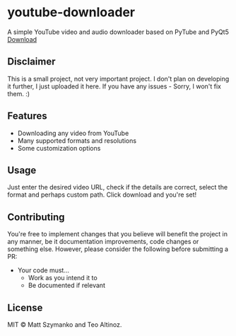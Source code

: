 # youtube-downloader
A simple YouTube video and audio downloader based on PyTube and PyQt5
<br>[Download](https://github.com/mattszymanko/youtube-downloader/releases/)

## Disclaimer

This is a small project, not very important project. I don't plan on developing it further, I just uploaded it here.
If you have any issues - Sorry, I won't fix them. :)

## Features

- Downloading any video from YouTube
- Many supported formats and resolutions
- Some customization options

## Usage

Just enter the desired video URL, check if the details are correct, select the format and perhaps custom path. Click download and you're set!

## Contributing

You're free to implement changes that you believe will benefit the project in any manner, be it documentation improvements, code changes or something else. However, please consider the following before submitting a PR:

- Your code must...
  - Work as you intend it to
  - Be documented if relevant

## License

MIT © Matt Szymanko and Teo Altinoz. 

